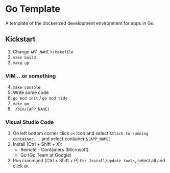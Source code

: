 # Go Template
A template of the dockerized development environment for apps in Go.

## Kickstart
1. Change `APP_NAME` in `Makefile`
2. `make build`
3. `make up`



### VIM ...or something
4. `make console`
5. Write some code
6. `go mod init` / `go mod tidy`
7. `make go`
8. `./bin/{APP_NAME}`


### Visual Studio Code
1. On left bottom corner click `><` icon and select `Attach to running container...` and select container `$(APP_NAME)`
2. Install (Ctrl + Shift + X): 
    - Remote - Containers (Microsoft)
    - Go (Go Team at Google)
3. Run command (Ctrl + Shift + P) `Go: Install/Update tools`, select all and click `OK`
